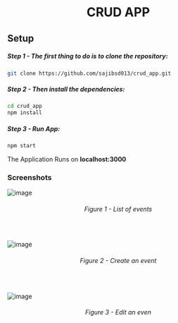 <div align="center"><h1>  CRUD APP  </h1> </div>


## Setup 

##### Step 1 - The first thing to do is to clone the repository:

```sh
git clone https://github.com/sajibsd013/crud_app.git
```



##### Step 2 - Then install the dependencies:

```sh
cd crud_app
npm install
```


##### Step 3 - Run App:

```sh
npm start
```


The Application Runs on <strong> localhost:3000 </strong>

### Screenshots


![image](https://user-images.githubusercontent.com/78471300/165229026-7cdd4f2f-3dae-4e70-b69a-6a10bbf9bf88.png)
<h6 align="center"> Figure 1 -  List of events </h6>
<br>


![image](https://user-images.githubusercontent.com/78471300/165229858-ca25d94d-046f-4397-910d-9b76a7b4db16.png)
<h6 align="center"> Figure 2 - Create an event </h6>
<br>


![image](https://user-images.githubusercontent.com/78471300/165229993-319e90fc-1ca5-450c-8271-349daa242153.png)
<h6 align="center"> Figure 3 -  Edit an even </h6>
<br>



